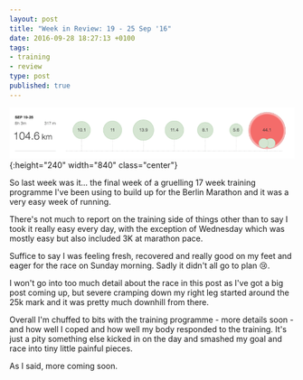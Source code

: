 ```yaml
---
layout: post
title: "Week in Review: 19 - 25 Sep '16"
date: 2016-09-28 18:27:13 +0100
tags:
- training
- review
type: post
published: true
---
```


![Week in Review: 19 - 25 Sep '16](/img/week-in-review-19-25Sep16.png){:height="240" width="840" class="center"}

So last week was it... the final week of a gruelling 17 week training programme I've been using to build up for the Berlin Marathon and it was a very easy week of running.

There's not much to report on the training side of things other than to say I took it really easy every day, with the exception of Wednesday which was mostly easy but also included 3K at marathon pace.

Suffice to say I was feeling fresh, recovered and really good on my feet and eager for the race on Sunday morning.  Sadly it didn't all go to plan :cry:.

I won't go into too much detail about the race in this post as I've got a big post coming up, but severe cramping down my right leg started around the 25k mark and it was pretty much downhill from there.

Overall I'm chuffed to bits with the training programme - more details soon - and how well I coped and how well my body responded to the training.  It's just a pity something else kicked in on the day and smashed my goal and race into tiny little painful pieces.

As I said, more coming soon.
